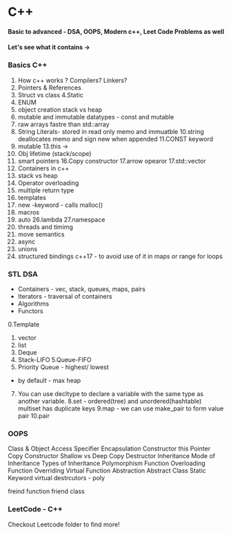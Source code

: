 # C++
#### Basic to advanced - DSA, OOPS, Modern c++, Leet Code Problems as well

#### Let's see what it contains ->


### Basics C++
1. How c++ works ? Compilers? Linkers?
2. Pointers & References
3. Struct vs class
4.Static
5. ENUM
6. object creation stack vs heap
7. mutable and immutable datatypes - const and mutable
8. raw arrays fastre than std::array
9. String  Literals- stored in read only memo and immuatble
10.string deallocates memo and sign new when appended
11.CONST keyword
12. mutable
13.this ->
14. Obj lifetime (stack/scope)
15. smart pointers
16.Copy constructor
17.arrow opearor
17.std::vector
18. Containers in c++
19. stack vs heap
20. Operator overloading
21. multiple return type
22. templates
23. new -keyword - calls malloc()
24. macros
25. auto
26.lambda
27.namespace 
28. threads and timimg
29. move semantics 
30. async
31. unions
32. structured bindings c++17 - to avoid use of it in maps or range for loops

### STL DSA
- Containers - vec, stack, queues, maps, pairs
- Iterators - traversal of containers
- Algorithms
- Functors

0.Template
1. vector
2. list
3. Deque
4. Stack-LIFO
5.Queue-FIFO
6. Priority Queue - highest/ lowest
- by default - max heap
7. You can use decltype to declare a variable with the same type as another variable.
8.set - ordered(tree) and unordered(hashtable)
multiset has duplicate keys
9.map - we can use make_pair to form value pair
10.pair

### OOPS
Class & Object
Access Specifier
Encapsulation
Constructor
this Pointer
Copy Constructor
Shallow vs Deep Copy
Destructor
Inheritance
Mode of Inheritance
Types of Inheritance
Polymorphism
Function Overloading
Function Overriding
Virtual Function 
Abstraction
Abstract Class
Static Keyword
virtual destrcutors - poly

freind function 
friend class

### LeetCode - C++
Checkout Leetcode folder to find more!
